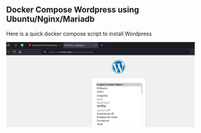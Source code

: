 ## Docker Compose Wordpress using Ubuntu/Nginx/Mariadb

Here is a quick docker compose script to install Wordpress

![Screenshot of install page on my personal desktop.](wordpress-install.png)